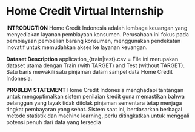 # Home Credit Virtual Internship


**INTRODUCTION**
Home Credit Indonesia adalah lembaga keuangan yang menyediakan layanan pembiayaan konsumen. Perusahaan ini fokus pada pembiayaan pembelian barang konsumen, menggunakan pendekatan inovatif untuk memudahkan akses ke layanan keuangan.

**Dataset Description**
application_{train|test}.csv = File ini merupakan dataset utama dengan Train (with TARGET) and Test (without TARGET). 
Satu baris mewakili satu pinjaman dalam sampel data Home Credit Indonesia.

**PROBLEM STATEMENT**
Home Credit Indonesia menghadapi tantangan untuk mengoptimalkan sistem penilaian kredit guna memastikan bahwa pelanggan yang layak tidak ditolak pinjaman sementara tetap menjaga tingkat pembayaran yang sehat. Sistem saat ini, berdasarkan berbagai metode statistik dan machine learning, perlu ditingkatkan untuk
menggali potensi penuh dari data yang tersedia
